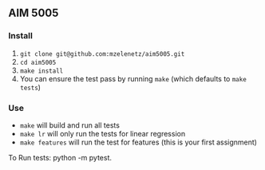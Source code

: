 ## AIM 5005

### Install
1. `git clone git@github.com:mzelenetz/aim5005.git`
2. `cd aim5005`
3. `make install`
4. You can ensure the test pass by running `make` (which defaults to `make tests`)

### Use
- `make` will build and run all tests
- `make lr` will only run the tests for linear regression
- `make features` will run the test for features (this is your first assignment)

To Run tests: 
python -m pytest. 
